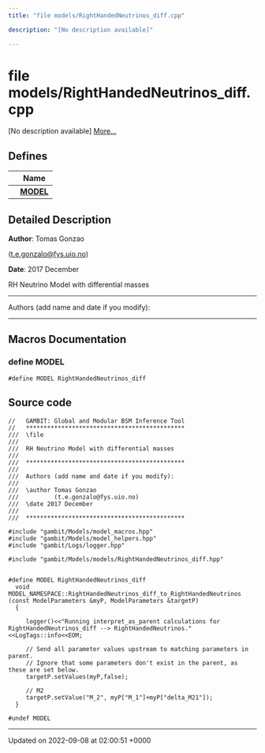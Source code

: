 ```yaml
---
title: "file models/RightHandedNeutrinos_diff.cpp"

description: "[No description available]"

---
```


# file models/RightHandedNeutrinos_diff.cpp

[No description available] [More...](#detailed-description)

## Defines

|                | Name           |
| -------------- | -------------- |
|  | **[MODEL](/documentation/code/files/righthandedneutrinos__diff_8cpp/#define-righthandedneutrinos-diff-cpp-model)**  |

## Detailed Description


**Author**: Tomas Gonzao 

 ([t.e.gonzalo@fys.uio.no](mailto:t.e.gonzalo@fys.uio.no)) 

**Date**: 2017 December

RH Neutrino Model with differential masses



------------------

Authors (add name and date if you modify):



------------------




## Macros Documentation

### define MODEL

```
#define MODEL RightHandedNeutrinos_diff
```


## Source code

```
//   GAMBIT: Global and Modular BSM Inference Tool
//   *********************************************
///  \file
///
///  RH Neutrino Model with differential masses
///
///  *********************************************
///
///  Authors (add name and date if you modify):
///   
///  \author Tomas Gonzao  
///          (t.e.gonzalo@fys.uio.no)
///  \date 2017 December
///
///  *********************************************

#include "gambit/Models/model_macros.hpp"
#include "gambit/Models/model_helpers.hpp"
#include "gambit/Logs/logger.hpp"

#include "gambit/Models/models/RightHandedNeutrinos_diff.hpp"


#define MODEL RightHandedNeutrinos_diff 
  void MODEL_NAMESPACE::RightHandedNeutrinos_diff_to_RightHandedNeutrinos (const ModelParameters &myP, ModelParameters &targetP)
  {

     logger()<<"Running interpret_as_parent calculations for RightHandedNeutrinos_diff --> RightHandedNeutrinos."<<LogTags::info<<EOM;
     
     // Send all parameter values upstream to matching parameters in parent.
     // Ignore that some parameters don't exist in the parent, as these are set below.
     targetP.setValues(myP,false);

     // M2
     targetP.setValue("M_2", myP["M_1"]+myP["delta_M21"]);
  }

#undef MODEL
```


-------------------------------

Updated on 2022-09-08 at 02:00:51 +0000
